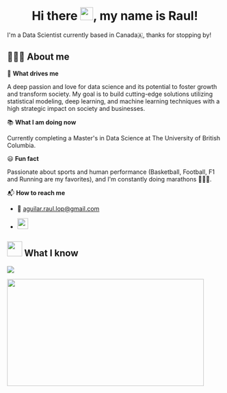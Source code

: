 <h1 align="center"> Hi there <img src="https://media.giphy.com/media/hvRJCLFzcasrR4ia7z/giphy.gif" width="30">, my name is Raul!</h1>

I'm a Data Scientist currently based in Canada🇦, thanks for stopping by!

## 👨🏻‍💻 About me

🔭 **What drives me** 

A deep passion and love for data science and its potential to foster growth and transform society. My goal is to build cutting-edge solutions utilizing statistical modeling, deep learning, and machine learning techniques with a high strategic impact on society and businesses.

📚 **What I am doing now** 

Currently completing a Master's in Data Science at The University of British Columbia.

😃 **Fun fact** 

Passionate about sports and human performance (Basketball, Football, F1 and Running are my favorites), and I'm constantly doing marathons 🏃🏻‍♂️.

📬 **How to reach me** 

- 📩 aguilar.raul.lop@gmail.com
- <p><a href="https://www.linkedin.com/in/aguilar-raul/" target="_blank"><img src="https://img.shields.io/badge/-LinkedIn-0e76a8?style=for-the-badge&amp;logo=Linkedin&amp;logoColor=white" style="height:25px" /></a> 


## <img src=https://media.giphy.com/media/KzccVmHEzmNLbc3Tv2/giphy.gif width="35" height="35"> What I know
  
<img src="https://github-readme-stats.vercel.app/api?username=AguilarRaul&show_icons=true&theme=dark"/>
  
  
<img src="https://github-readme-stats.vercel.app/api/top-langs?username=AguilarRaul&amp;show_icons=true&show_icons=true&theme=dark" style="height:250px; width:460px" /></p>
